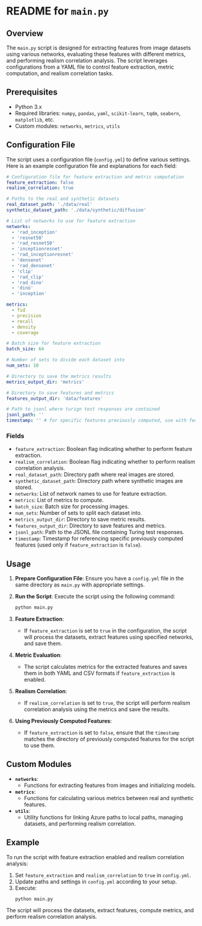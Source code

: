 
# README for `main.py`

## Overview

The `main.py` script is designed for extracting features from image datasets using various networks, evaluating these features with different metrics, and performing realism correlation analysis. The script leverages configurations from a YAML file to control feature extraction, metric computation, and realism correlation tasks.

## Prerequisites

- Python 3.x
- Required libraries: `numpy`, `pandas`, `yaml`, `scikit-learn`, `tqdm`, `seaborn`, `matplotlib`, etc.
- Custom modules: `networks`, `metrics`, `utils`

## Configuration File

The script uses a configuration file (`config.yml`) to define various settings. Here is an example configuration file and explanations for each field:

```yaml
# Configuration file for feature extraction and metric computation
feature_extraction: false
realism_correlation: true

# Paths to the real and synthetic datasets
real_dataset_path: './data/real'
synthetic_dataset_path: './data/synthetic/diffusion'

# List of networks to use for feature extraction
networks:
  - 'rad_inception'
  - 'resnet50'
  - 'rad_resnet50'
  - 'inceptionresnet'
  - 'rad_inceptionresnet'
  - 'densenet'
  - 'rad_densenet'
  - 'clip'
  - 'rad_clip'
  - 'rad_dino'
  - 'dino'
  - 'inception'

metrics:
  - fid
  - precision 
  - recall
  - density
  - coverage

# Batch size for feature extraction
batch_size: 64

# Number of sets to divide each dataset into
num_sets: 10

# Directory to save the metrics results
metrics_output_dir: 'metrics'

# Directory to save features and metrics
features_output_dir: 'data/features'

# Path to jsonl where turign test responses are contained
jsonl_path: ''
timestamp: '' # for specific features previously computed, use with feature_extraction=false
```

### Fields

- `feature_extraction`: Boolean flag indicating whether to perform feature extraction.
- `realism_correlation`: Boolean flag indicating whether to perform realism correlation analysis.
- `real_dataset_path`: Directory path where real images are stored.
- `synthetic_dataset_path`: Directory path where synthetic images are stored.
- `networks`: List of network names to use for feature extraction.
- `metrics`: List of metrics to compute.
- `batch_size`: Batch size for processing images.
- `num_sets`: Number of sets to split each dataset into.
- `metrics_output_dir`: Directory to save metric results.
- `features_output_dir`: Directory to save features and metrics.
- `jsonl_path`: Path to the JSONL file containing Turing test responses.
- `timestamp`: Timestamp for referencing specific previously computed features (used only if `feature_extraction` is `false`).

## Usage

1. **Prepare Configuration File**: Ensure you have a `config.yml` file in the same directory as `main.py` with appropriate settings.

2. **Run the Script**: Execute the script using the following command:
    ```bash
    python main.py
    ```

3. **Feature Extraction**:
   - If `feature_extraction` is set to `true` in the configuration, the script will process the datasets, extract features using specified networks, and save them.

4. **Metric Evaluation**:
   - The script calculates metrics for the extracted features and saves them in both YAML and CSV formats if `feature_extraction` is enabled.

5. **Realism Correlation**:
   - If `realism_correlation` is set to `true`, the script will perform realism correlation analysis using the metrics and save the results.

6. **Using Previously Computed Features**:
   - If `feature_extraction` is set to `false`, ensure that the `timestamp` matches the directory of previously computed features for the script to use them.

## Custom Modules

- **`networks`**:
  - Functions for extracting features from images and initializing models.
- **`metrics`**:
  - Functions for calculating various metrics between real and synthetic features.
- **`utils`**:
  - Utility functions for linking Azure paths to local paths, managing datasets, and performing realism correlation.

## Example

To run the script with feature extraction enabled and realism correlation analysis:

1. Set `feature_extraction` and `realism_correlation` to `true` in `config.yml`.
2. Update paths and settings in `config.yml` according to your setup.
3. Execute:
    ```bash
    python main.py
    ```

The script will process the datasets, extract features, compute metrics, and perform realism correlation analysis.

